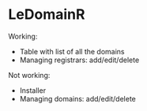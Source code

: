 LeDomainR
=========

Working:
+ Table with list of all the domains
+ Managing registrars: add/edit/delete

Not working:
- Installer
- Managing domains: add/edit/delete
